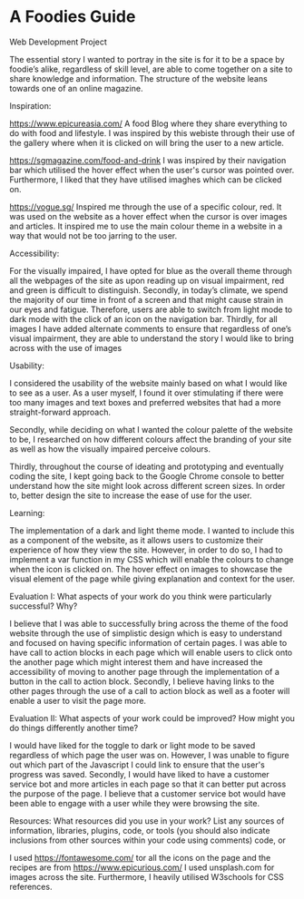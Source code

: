 # A Foodies Guide
 Web Development Project


The essential story I wanted to portray in the site is for it to be a space by foodie’s alike, regardless of skill level, are able to come together on a site to share knowledge and information. 
The structure of the website leans towards one of an online magazine.

Inspiration:

https://www.epicureasia.com/
A food Blog where they share everything to do with food and lifestyle. I was inspired by this webiste through their use of the gallery where when it is clicked on will bring the user to a new article. 

https://sgmagazine.com/food-and-drink
I was inspired by their navigation bar which utilised the hover effect when the user's cursor was pointed over. Furthermore, I liked that they have utilised imaghes which can be clicked on. 


https://vogue.sg/ 
Inspired me through the use of a specific colour, red. It was used on the website as a hover effect when the cursor is over images and articles. 
It inspired me to use the main colour theme in a website in a way that would not be too jarring to the user.


Accessibility:

For the visually impaired, I have opted for blue as the overall theme through all the webpages of the site as upon reading up on visual impairment, red and green is difficult to distinguish.
Secondly, in today’s climate, we spend the majority of our time in front of a screen and that might cause strain in our eyes and fatigue. 
Therefore, users are able to switch from light mode to dark mode with the click of an icon on the navigation bar.
Thirdly, for all images I have added alternate comments to ensure that regardless of one’s visual impairment, they are able to understand the story I would like to bring across with the use of images



Usability: 

I considered the usability of the website mainly based on what I would like to see as a user. 
As a user myself, I found it over stimulating if there were too many images and text boxes and preferred websites that had a more straight-forward approach.


Secondly, while deciding on what I wanted the colour palette of the website to be, I researched on how different colours affect the branding of your site as well as how the visually impaired perceive colours.

Thirdly, throughout the course of ideating and prototyping and eventually coding the site, I kept going back to the Google Chrome console to better understand how the site might look across different screen sizes.
In order to, better design the site to increase the ease of use for the user.


Learning:

The implementation of a dark and light theme mode. I wanted to include this as a component of the website, as it allows users to customize their experience of how they view the site. 
However, in order to do so, I had to implement a var function in my CSS which will enable the colours to change when the icon is clicked on.
The hover effect on images to showcase the visual element of the page while giving explanation and context for the user.


Evaluation I: What aspects of your work do you think were particularly successful? Why?


I believe that I was able to successfully bring across the theme of the food website through the use of simplistic design which is easy to understand and focused on having specific information of certain pages.
I was able to have call to action blocks in each page which will enable users to click onto the another page which might interest them and have increased the accessibility of moving to another page through the implementation of a button in the call to action block.
Secondly, I believe having links to the other pages through the use of a call to action block as well as a footer will enable a user to visit the page more. 


Evaluation II: What aspects of your work could be improved? How might you do things differently another time?

I would have liked for the toggle to dark or light mode to be saved regardless of which page the user was on. However, I was unable to figure out which part of the Javascript I could link to ensure that the user's progress was saved. 
Secondly, I would have liked to have a customer service bot and more articles in each page so that it can better put across the purpose of the page. I believe that a customer service bot would have been able to engage with a user while they were browsing the site. 

Resources: What resources did you use in your work? List any sources of information, libraries, plugins, code, or tools (you should also indicate inclusions from other sources within your code using comments)
code, or

I used https://fontawesome.com/ tor all the icons on the page and the recipes are from https://www.epicurious.com/
I used unsplash.com for images across the site. Furthermore, I heavily utilised W3schools for CSS references. 
